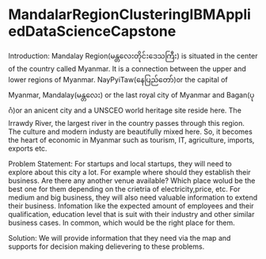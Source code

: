 # MandalarRegionClusteringIBMAppliedDataScienceCapstone
Introduction: Mandalay Region(မန္တလေးတိုင်းဒေသကြီး) is situated in the center of the country called Myanmar. It is a connection between the upper and lower regions of Myanmar. NayPyiTaw(နေပြည်တော်)or the capital of Myanmar, Mandalay(မန္တလေး) or the last royal city of Myanmar and Bagan(ပုဂံ)or an anicent city and a UNSCEO world heritage site reside here. The Irrawdy River, the largest river in the country passes through this region. The culture and modern industy are beautifully mixed here. So, it becomes the heart of economic in Myanmar such as tourism, IT, agriculture, imports, exports etc.

Problem Statement: For startups and local startups, they will need to explore about this city a lot. For example where should they establish their business. Are there any another venue available? Which place wolud be the best one for them depending on the crietria of electricity,price, etc. For medium and big business, they will also need valuable information to extend their business. Infomation like the expected amount of employees and their qualification, education level that is suit with their industry and other similar business cases. In common, which would be the right place for them.

Solution: We will provide information that they need via the map and supports for decision making delievering to these problems.

